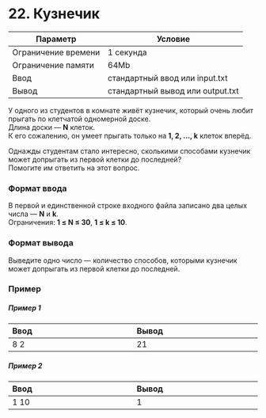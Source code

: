 # 22. Кузнечик

| Параметр            | Условие                          |
|---------------------|----------------------------------|
| Ограничение времени | 1 секунда                        |
| Ограничение памяти  | 64Mb                             |
| Ввод                | стандартный ввод или input.txt   |
| Вывод               | стандартный вывод или output.txt |

У одного из студентов в комнате живёт кузнечик, который очень любит прыгать по клетчатой одномерной доске.  
Длина доски — **N** клеток.  
К его сожалению, он умеет прыгать только на **1, 2, …, k** клеток вперёд.

Однажды студентам стало интересно, сколькими способами кузнечик может допрыгать из первой клетки до последней?  
Помогите им ответить на этот вопрос.

### Формат ввода
В первой и единственной строке входного файла записано два целых числа — **N** и **k**.  
Ограничения: **1&nbsp;≤&nbsp;N&nbsp;≤&nbsp;30**, **1&nbsp;≤&nbsp;k&nbsp;≤&nbsp;10**. 

### Формат вывода
Выведите одно число — количество способов, которыми кузнечик может допрыгать из первой клетки до последней.

### Пример

##### Пример 1
<table>
    <thead>
        <tr>
            <th width="250px" align="left">Ввод</th>
            <th width="250px" align="left">Вывод</th>
        </tr>
    </thead>
    <tr>
        <td>
            8 2
        </td>
        <td>
            21
        </td>
    </tr>
</table>

##### Пример 2
<table>
    <thead>
        <tr>
            <th width="250px" align="left">Ввод</th>
            <th width="250px" align="left">Вывод</th>
        </tr>
    </thead>
    <tr>
        <td>
            1 10
        </td>
        <td>
            1
        </td>
    </tr>
</table>